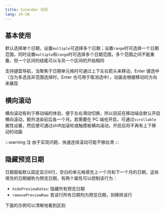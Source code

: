 ```yaml
---
title: Calendar 日历
lang: zh-CN
---
```


## 基本使用

默认选择单个日期，设置`multiple`可选择多个日期；设置`range`时可选择一个日期范围，同时设置`multiple`和`range`时可选择多个日期范围，多个范围之间不能重叠，但一个区间的结尾可以与另一个区间的开始相同

支持键盘导航，当聚焦于日期单元格时可通过上下左右箭头来移动，Enter 键选中（当为多选且非范围选择时，Enter 也可用于取消选中），动画会根据移动的方向来展现

<!-- @Code:basicUsage -->

## 横向滚动

横向滚动有利于移动端的体验，便于左右滑动切换，所以目前在移动端会默认开启横向滚动，额外渲染前后各一个月。若需要在 PC 端也开启，可通过`scrollable`属性设置，然后便可通过shift加滚轮或触摸板横向滚动，开启后将不再有上下移动的动画

:::warning 注
由于实现问题，快速连续滚动可能不够丝滑
:::

<!-- @Code:scrollable -->

## 隐藏预览日期

日期面板默认固定显示6行，空白的单元格填充上一个月和下一个月的日期，这些填充的日期被称为预览日期，有两个属性可以控制该行为：

- `hidePreviewDates`: 隐藏所有预览日期
- `removePreviewRow`: 若该行所有日期均为预览日期，则移除该行

下面的示例可以清晰地看到区别

<!-- @Code:hidePreview -->